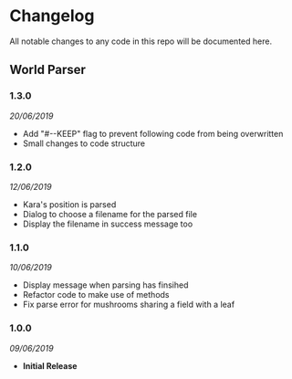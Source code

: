 # Changelog
All notable changes to any code in this repo will be documented here.

## World Parser
### 1.3.0
*20/06/2019*
- Add "#--KEEP" flag to prevent following code from being overwritten
- Small changes to code structure

### 1.2.0
*12/06/2019*
- Kara's position is parsed
- Dialog to choose a filename for the parsed file
- Display the filename in success message too

### 1.1.0
*10/06/2019*
- Display message when parsing has finsihed
- Refactor code to make use of methods
- Fix parse error for mushrooms sharing a field with a leaf

### 1.0.0
*09/06/2019*
- **Initial Release**
